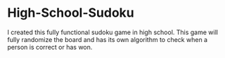 # High-School-Sudoku
I created this fully functional sudoku game in high school. This game will fully randomize the board and has its own algorithm to check when a person is correct or has won.
